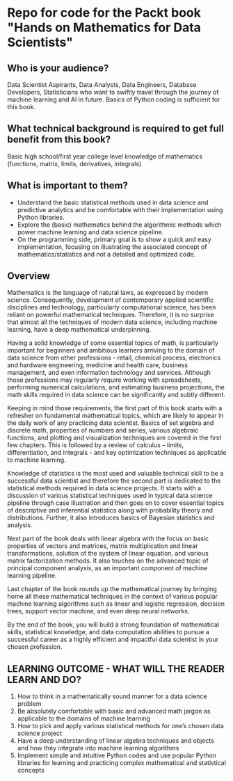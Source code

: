 # Repo for code for the Packt book "Hands on Mathematics for Data Scientists"

## Who is your audience?
Data Scientist Aspirants, Data Analysts, Data Engineers, Database Developers, Statisticians who want to swiftly travel through the journey of machine learning and AI in future. Basics of Python coding is sufficient for this book.

## What technical background is required to get full benefit from this book?
Basic high school/first year college level knowledge of mathematics (functions, matrix, limits, derivatives, integrals)

## What is important to them?
* Understand the basic statistical methods used in data science and predictive analytics and be comfortable with their implementation using Python libraries.
* Explore the (basic) mathematics behind the algorithmic methods which power machine learning and data science pipeline.
* On the programming side, primary goal is to show a quick and easy implementation, focusing on illustrating the associated concept of mathematics/statistics and not a detailed and optimized code.

## Overview
Mathematics is the language of natural laws, as expressed by modern science. Consequently, development of contemporary applied scientific disciplines and technology, particularly computational science, has been reliant on powerful mathematical techniques. Therefore, it is no surprise that almost all the techniques of modern data science, including machine learning, have a deep mathematical underpinning.

Having a solid knowledge of some essential topics of math, is particularly important for beginners and ambitious learners arriving to the domain of data science from other professions - retail, chemical process, electronics and hardware engineering, medicine and health care, business management, and even information technology and services. Although those professions may regularly require working with spreadsheets, performing numerical calculations, and estimating business projections, the math skills required in data science can be significantly and subtly different.

Keeping in mind those requirements, the first part of this book starts with a refresher on fundamental mathematical topics, which are likely to appear in the daily work of any practicing data scientist. Basics of set algebra and discrete math, properties of numbers and series, various algebraic functions, and plotting and visualization techniques are covered in the first few chapters. This is followed by a review of calculus – limits, differentiation, and integrals - and key optimization techniques as applicable to machine learning.

Knowledge of statistics is the most used and valuable technical skill to be a successful data scientist and therefore the second part is dedicated to the statistical methods required in data science projects. It starts with a discussion of various statistical techniques used in typical data science pipeline through case illustration and then goes on to cover essential topics of descriptive and inferential statistics along with probability theory and distributions. Further, it also introduces basics of Bayesian statistics and analysis. 

Next part of the book deals with linear algebra with the focus on basic properties of vectors and matrices, matrix multiplication and linear transformations, solution of the system of linear equation, and various matrix factorization methods. It also touches on the advanced topic of principal component analysis, as an important component of machine learning pipeline.

Last chapter of the book rounds up the mathematical journey by bringing home all these mathematical techniques in the context of various popular machine learning algorithms such as linear and logistic regression, decision trees, support vector machine, and even deep neural networks. 

By the end of the book, you will build a strong foundation of mathematical skills, statistical knowledge, and data computation abilities to pursue a successful career as a highly efficient and impactful data scientist in your chosen profession.

## LEARNING OUTCOME - WHAT WILL THE READER LEARN AND DO?
1. How to think in a mathematically sound manner for a data science problem
2. Be absolutely comfortable with basic and advanced math jargon as applicable to the domains of machine learning
3. How to pick and apply various statistical methods for one’s chosen data science project
4. Have a deep understanding of linear algebra techniques and objects and how they integrate into machine learning algorithms
5. Implement simple and intuitive Python codes and use popular Python libraries for learning and practicing complex mathematical and statistical concepts

